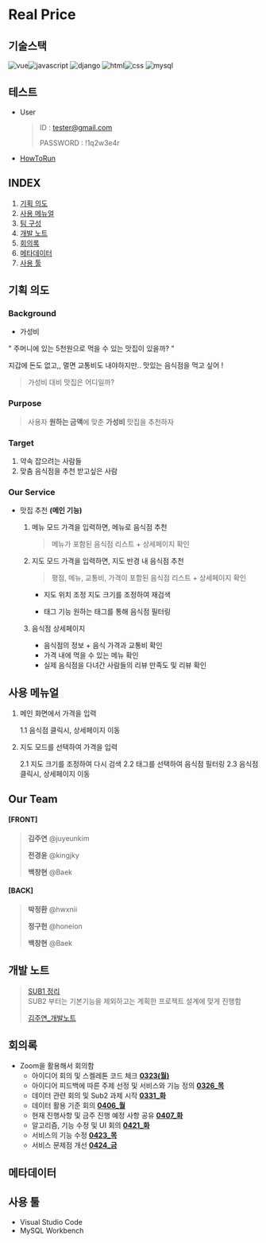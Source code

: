 # **Real Price** 
## **기술스택**

![vue](https://img.shields.io/badge/vue-4.3.0-blue?logo=Vue.js)![javascript](https://img.shields.io/badge/javascript-es6-yellowgreen?logo=javascript)
![django](https://img.shields.io/badge/django-2.2.7-yellow?logo=django)
![html](https://img.shields.io/badge/html-html5-red?logo=html5)![css](https://img.shields.io/badge/css-css3-red?logo=css3)
![mysql](https://img.shields.io/badge/mysql-8.0.19-success?logo=mysql)

## 테스트 

 - User

   > ID : tester@gmail.com  
   >
   > PASSWORD : !1q2w3e4r

- [HowToRun](HowToRun.md)

## INDEX

1. [기획 의도](#기획-의도)
1. [사용 메뉴얼](#사용-메뉴얼)
1. [팀 구성](#팀-구성)
1. [개발 노트](#개발-노트)
1. [회의록](#회의록)
1. [메타데이터](#메타데이터)
1. [사용 툴](#사용-툴)

## **기획 의도**

 ### Background

- 가성비

" 주머니에 있는 5천원으로 먹을 수 있는 맛집이 있을까? "

지갑에 돈도 없고,, 멀면 교통비도 내야하지만..
맛있는 음식점을 먹고 싶어 !

> 가성비 대비 맛집은 어디일까?



 ###  Purpose

> 사용자 **원하는 금액**에 맞춘 **가성비** 맛집을 추천하자



 ###  Target

1. 약속 잡으려는 사람들
2. 맞춤 음식점을 추천 받고싶은 사람



 ###  Our Service

- 맛집 추천 **(메인 기능)**

  1. 메뉴 모드
     가격을 입력하면, 메뉴로 음식점 추천

     > 메뉴가 포함된 음식점 리스트 + 상세페이지 확인

  2. 지도 모드
     가격을 입력하면, 지도 반경 내 음식점 추천

     > 평점, 메뉴, 교통비, 가격이 포함된 음식점 리스트 + 상세페이지 확인

     - 지도 위치 조정
       지도 크기를 조정하여 재검색

     - 태그 기능
       원하는 태그를 통해 음식점 필터링

  3. 음식점 상세페이지

     - 음식점의 정보 + 음식 가격과 교통비 확인
     - 가격 내에 먹을 수 있는 메뉴 확인
     - 실제 음식점을 다녀간 사람들의 리뷰 만족도 및 리뷰 확인

  




## **사용 메뉴얼**

1. 메인 화면에서 가격을 입력

   1.1 음식점 클릭시, 상세페이지 이동

2. 지도 모드를 선택하여 가격을 입력

   2.1 지도 크기를 조정하여 다시 검색
   2.2 태그를 선택하여 음식점 필터링
   2.3 음식점 클릭시, 상세페이지 이동

   

## **Our Team**

#### [FRONT]

> **김주연** @juyeunkim
>
> **전경윤** @kingjky
>
> **백창현** @Baek

#### [BACK]

> **박정환** @hwxnii
>
> **정구헌** @honeion
>
> **백창현** @Baek

## **개발 노트**


> [SUB1 정리](sub1/SUB1정리.md)  
> SUB2 부터는 기본기능을 제외하고는 계획한 프로젝트 설계에 맞게 진행함
>
> [김주연_개발노트](개발노트.md)

## **회의록**

 - Zoom을 활용해서 회의함
   - 아이디어 회의 및 스켈레톤 코드 체크 **[0323(월)](meetingLog/0323(월).md)**
   - 아이디어 피드백에 따른 주제 선정 및 서비스와 기능 정의 **[0326_목](meetingLog/0326(목).md)**
   - 데이터 관련 회의 및 Sub2 과제 시작 **[0331_화](meetingLog/0331(화).md)**
   - 데이터 활용 기준 회의 **[0406_월](meetingLog/0406(월).md)** 
   - 현재 진행사항 및 금주 진행 예정 사항 공유 **[0407_화](meetingLog/0407(화).md)**
   - 알고리즘, 기능 수정 및 UI 회의 **[0421_화](meetingLog/0421(화).md)**
   -  서비스의 기능 수정  **[0423_목](meetingLog/0423(목).md)**
    -  서비스 문제점 개선 **[0424_금](meetingLog/0424(금).md)**
   

## **메타데이터**



## **사용 툴**

- Visual Studio Code 
- MySQL Workbench
